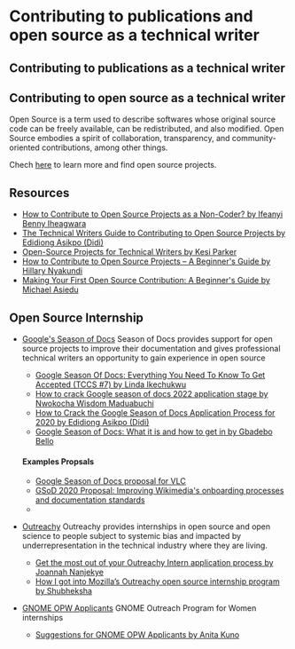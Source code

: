 
# Contributing to publications and open source as a technical writer


## Contributing to publications as a technical writer


## Contributing to open source as a technical writer

Open Source is a term used to describe softwares whose original source code can be freely available, can be redistributed, and also modified. Open Source embodies a spirit of collaboration, transparency, and community-oriented contributions, among other things.

Chech [here](https://benny.hashnode.dev/how-to-contribute-to-open-source-projects-as-a-non-coder#:~:text=you%20to%20contribute.-,Open%20Source,-Projects) to learn more and find open source projects.

## Resources

- [How to Contribute to Open Source Projects as a Non-Coder? by Ifeanyi Benny Iheagwara](https://benny.hashnode.dev/how-to-contribute-to-open-source-projects-as-a-non-coder)
- [The Technical Writers Guide to Contributing to Open Source Projects by Edidiong Asikpo (Didi)](https://edidiongasikpo.com/the-technical-writers-guide-to-contributing-to-open-source-projects)
- [Open-Source Projects for Technical Writers by Kesi Parker](https://medium.com/technical-writing-is-easy/open-source-projects-for-technical-writers-de53fb3dd4c9)
- [How to Contribute to Open Source Projects – A Beginner's Guide by Hillary Nyakundi](https://www.freecodecamp.org/news/how-to-contribute-to-open-source-projects-beginners-guide/)
- [Making Your First Open Source Contribution: A Beginner's Guide by Michael Asiedu](https://www.michaelasiedu.com/making-your-first-open-source-contribution-a-beginners-guide)



## Open Source Internship

- [Google's Season of Docs](https://developers.google.com/season-of-docs)
  Season of Docs provides support for open source projects to improve their documentation and gives professional technical writers an opportunity to gain experience in open source
     - [Google Season Of Docs: Everything You Need To Know To Get Accepted (TCCS #7) by Linda Ikechukwu](https://www.everythingtechnicalwriting.com/get-into-google-season-of-docs/)
     - [How to crack Google season of docs 2022 application stage by Nwokocha Wisdom Maduabuchi](https://wise4rmgodadmob.medium.com/how-to-crack-google-season-of-docs-2022-application-stage-ee248c8425de)
     - [How to Crack the Google Season of Docs Application Process for 2020 by Edidiong Asikpo (Didi)](https://edidiongasikpo.com/how-to-crack-the-google-season-of-docs-application-process-for-2020)
     - [Google Season of Docs: What it is and how to get in by Gbadebo Bello ](https://docs.google.com/presentation/d/1An3Y2hWmbJnRUcJ8Vn17dIM4lXUvziOqooBx64e-WKE/edit#slide=id.g11a712d418c_1_6)
     #### Examples Propsals
     - [Google Season of Docs proposal for VLC](https://docs.google.com/document/d/1sjHn5OGVZB0EbWHFL9_9Ty63oCF2itlYww2bf9Qhwtc/edit)
     - [GSoD 2020 Proposal: Improving Wikimedia's onboarding processes and documentation standards](https://phabricator.wikimedia.org/T255360)
     - 
    



- [Outreachy](https://www.outreachy.org/) 
 Outreachy provides internships in open source and open science to people subject to systemic bias and impacted by underrepresentation in the technical industry where they are living.
    - [Get the most out of your Outreachy Intern application process by Joannah Nanjekye](https://www.freecodecamp.org/news/get-the-most-out-of-your-outreachy-application-process-937d4a8ab4bf)
    - [How I got into Mozilla’s Outreachy open source internship program by Shubheksha](https://www.freecodecamp.org/news/outreachy-what-how-why-4fb60d10a228)


- [GNOME OPW Applicants](https://wiki.gnome.org/GnomeWomen/OutreachProgram2012#Outreach_Program_for_Women) GNOME Outreach Program for Women internships
  - [Suggestions for GNOME OPW Applicants by Anita Kuno](https://web.archive.org/web/20130410022646/http://anteaya.info/blog/2013/03/29/suggestions-for-gnome-opw-applicants/)

